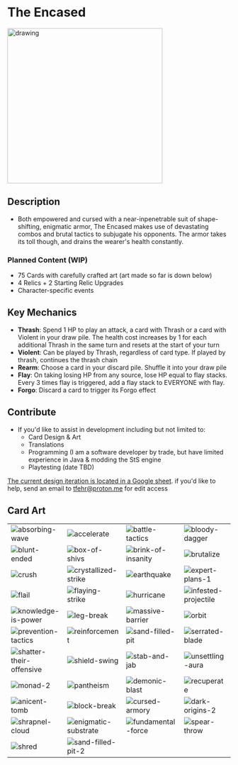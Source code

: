 # The Encased
<img src="https://github.com/tylerfehr/sts-encased-character/assets/56086429/cfa49aa3-b0bb-4590-98e4-73651fef7ed3" alt="drawing" width="350"/>

## Description
- Both empowered and cursed with a near-inpenetrable suit of shape-shifting, enigmatic armor, The Encased makes use of devastating combos and brutal tactics to subjugate his opponents. The armor takes its toll though, and drains the wearer's health constantly.

### Planned Content (WIP) 
- 75 Cards with carefully crafted art (art made so far is down below)
- 4 Relics + 2 Starting Relic Upgrades
- Character-specific events

## Key Mechanics
- **Thrash**: Spend 1 HP to play an attack, a card with Thrash or a card with Violent in your draw pile. The health cost increases by 1 for each additional Thrash in the same turn and resets at the start of your turn
- **Violent**: Can be played by Thrash, regardless of card type. If played by thrash, continues the thrash chain
- **Rearm**: Choose a card in your discard pile. Shuffle it into your draw pile
- **Flay**: On taking losing HP from any source, lose HP equal to flay stacks. Every 3 times flay is triggered, add a flay stack to EVERYONE with flay.
- **Forgo**: Discard a card to trigger its Forgo effect

## Contribute
- If you'd like to assist in development including but not limited to:
  - Card Design & Art
  - Translations
  - Programming (I am a software developer by trade, but have limited experience in Java & modding the StS engine
  - Playtesting (date TBD)
  
[The current design iteration is located in a Google sheet](https://docs.google.com/spreadsheets/d/1nlo_ZK-p52TDJvTKaFWhdVy_40qvma_audwZ7SVspgk/edit#gid=0). if you'd like to help, send an email to [tfehr@proton.me](mailto:tfehr@proton.me) for edit access

## Card Art

|||||
|--|--|--|--|
|![absorbing-wave](https://github.com/tylerfehr/sts-encased-character/assets/56086429/1ff10168-5ab3-4a58-8b51-732b98c668bd)|![accelerate](https://github.com/tylerfehr/sts-encased-character/assets/56086429/69fdc5cd-30e0-4d06-84b1-70b8c592a90e)|![battle-tactics](https://github.com/tylerfehr/sts-encased-character/assets/56086429/90f89f4c-5109-4c80-846e-9cec40eef875)|![bloody-dagger](https://github.com/tylerfehr/sts-encased-character/assets/56086429/1c863f35-fac2-4283-8d32-e1980ca49d6f)|
|![blunt-ended](https://github.com/tylerfehr/sts-encased-character/assets/56086429/4c4e1af9-53f9-4403-8e91-488cdda921d9)|![box-of-shivs](https://github.com/tylerfehr/sts-encased-character/assets/56086429/96a65e0d-32c2-4166-90e2-c2a76cf0a994)|![brink-of-insanity](https://github.com/tylerfehr/sts-encased-character/assets/56086429/c1296b9d-2362-4ada-bf48-6313b147b9b6)|![brutalize](https://github.com/tylerfehr/sts-encased-character/assets/56086429/def85bde-114f-4fbc-9466-019c9bc13756)|
|![crush](https://github.com/tylerfehr/sts-encased-character/assets/56086429/2be60ed0-ba18-44cc-87e1-be801d9b60e1)|![crystallized-strike](https://github.com/tylerfehr/sts-encased-character/assets/56086429/affd5ec7-cccb-4e95-96bf-15658e27f6ef)|![earthquake](https://github.com/tylerfehr/sts-encased-character/assets/56086429/45ba6fbf-085f-46a0-966f-b6443b698635)|![expert-plans-1](https://github.com/tylerfehr/sts-encased-character/assets/56086429/2e339448-e836-4b19-9a7e-1d32e872f628)|
|![flail](https://github.com/tylerfehr/sts-encased-character/assets/56086429/e593341a-002b-4545-b708-feaefc7aa063)|![flaying-strike](https://github.com/tylerfehr/sts-encased-character/assets/56086429/9ce37a95-e953-4034-8889-1bafba4edcca)|![hurricane](https://github.com/tylerfehr/sts-encased-character/assets/56086429/a2fd8519-6887-4a91-bad4-27ba876c7d99)|![infested-projectile](https://github.com/tylerfehr/sts-encased-character/assets/56086429/bd65b575-be85-40d4-a688-38a98d352073)|
|![knowledge-is-power](https://github.com/tylerfehr/sts-encased-character/assets/56086429/9d0a333b-f9ca-4e0c-a25e-7922d22e2fdb)|![leg-break](https://github.com/tylerfehr/sts-encased-character/assets/56086429/fde64855-2199-4357-ab8a-4a98e66a8c4c)|![massive-barrier](https://github.com/tylerfehr/sts-encased-character/assets/56086429/d87d8701-c669-4bb6-a2b8-8387712d1f19)|![orbit](https://github.com/tylerfehr/sts-encased-character/assets/56086429/262e7db6-6dcb-445e-a705-b0d010e3fff1)|
|![prevention-tactics](https://github.com/tylerfehr/sts-encased-character/assets/56086429/10d7891c-ea54-45f0-a420-24534e0eb866)|![reinforcement](https://github.com/tylerfehr/sts-encased-character/assets/56086429/714506f7-539c-48a5-858c-a575dfac5b28)|![sand-filled-pit](https://github.com/tylerfehr/sts-encased-character/assets/56086429/f04bf291-4c3f-47f5-884d-da8ffce58368)|![serrated-blade](https://github.com/tylerfehr/sts-encased-character/assets/56086429/54143de0-0708-497c-8cb6-a0764672af3c)|
|![shatter-their-offensive](https://github.com/tylerfehr/sts-encased-character/assets/56086429/6cbbdc8c-8e28-42a9-9b86-d299c4065029)|![shield-swing](https://github.com/tylerfehr/sts-encased-character/assets/56086429/5f09f9d7-2046-4e79-bf38-cb73a05057f7)|![stab-and-jab](https://github.com/tylerfehr/sts-encased-character/assets/56086429/f471d9a1-3b01-4b2b-ad0a-9d75cfc4a209)|![unsettling-aura](https://github.com/tylerfehr/sts-encased-character/assets/56086429/af891584-69ce-4a1b-b018-d581509c2c6d)|
|![monad-2](https://github.com/tylerfehr/sts-encased-character/assets/56086429/0937ebf4-f2b2-4bf2-93b0-3a9919aa8ef6)|![pantheism](https://github.com/tylerfehr/sts-encased-character/assets/56086429/3269b259-4bde-44d6-a1ae-f00f0491289c)|![demonic-blast](https://github.com/tylerfehr/sts-encased-character/assets/56086429/f0402957-d672-44ab-a465-2d5f157a8a86)|![recuperate](https://github.com/tylerfehr/sts-encased-character/assets/56086429/b98a2974-b609-469c-9718-6c0b6473725f)|![shred](https://github.com/tylerfehr/sts-encased-character/assets/56086429/8aaf0fac-8e04-4f9c-b467-751b1403688e)
|![anicent-tomb](https://github.com/tylerfehr/sts-encased-character/assets/56086429/32997244-b89b-4c9c-ad04-276703292c3b)|![block-break](https://github.com/tylerfehr/sts-encased-character/assets/56086429/33a21f20-3b22-403c-9aae-ec75d97e6164)|![cursed-armory](https://github.com/tylerfehr/sts-encased-character/assets/56086429/8cb4354d-d56b-4061-9b66-9ac0ee88b378)|![dark-origins-2](https://github.com/tylerfehr/sts-encased-character/assets/56086429/7339e303-3dbe-47ab-ae6e-6ee755aa5819)
|![shrapnel-cloud](https://github.com/tylerfehr/sts-encased-character/assets/56086429/140f6971-87af-4b22-9086-bcb1763c879c)|![enigmatic-substrate](https://github.com/tylerfehr/sts-encased-character/assets/56086429/a4cfe88b-7b36-4d30-92de-d639e7f16cd0)|![fundamental-force](https://github.com/tylerfehr/sts-encased-character/assets/56086429/2b2a27f4-2b0d-4cbe-874b-1d60cef7b811)|![spear-throw](https://github.com/tylerfehr/sts-encased-character/assets/56086429/138a02c3-3807-45a9-a99b-1f559c074347)
|![shred](https://github.com/tylerfehr/sts-encased-character/assets/56086429/8717a345-a145-4da8-bbbf-89d3b802e7b9)|![sand-filled-pit-2](https://github.com/tylerfehr/sts-encased-character/assets/56086429/74919ce1-ae22-4997-af20-1e50170019d7)|||































